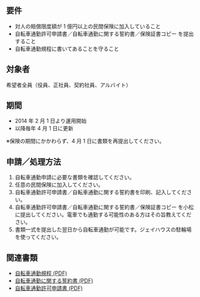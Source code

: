 ## 要件

- 対人の賠償限度額が 1 億円以上の民間保険に加入していること
- 自転車通勤許可申請書／自転車通勤に関する誓約書／保険証書コピー を提出すること
- 自転車通勤規程に書いてあることを守ること

## 対象者

希望者全員（役員、正社員、契約社員、アルバイト）

## 期間

- 2014 年 2 月 1 日より運用開始
- 以降毎年 4 月 1 日に更新
 
※保険の期間にかかわらず、4 月 1 日に書類を再提出してください。

## 申請／処理方法

1. 自転車通勤申請に必要な書類を確認してください。
2. 任意の民間保険に加入してください。
3. 自転車通勤許可申請書／自転車通勤に関する誓約書を印刷、記入してください。
4. 自転車通勤許可申請書／自転車通勤に関する誓約書／保険証書コピー を小松に提出してください。電車でも通勤する可能性のある方はその旨教えてください。
5. 書類一式を提出した翌日から自転車通勤が可能です。ジェイハウスの駐輪場を使ってください。

## 関連書類

- [自転車通勤規程 (PDF)](https://esa-storage-tokyo.s3-ap-northeast-1.amazonaws.com/uploads/production/attachments/47/2015/04/06/177/369ba0ad-419c-4ba7-af3e-bb3ceaecbfd6.pdf)
- [自転車通勤に関する誓約書 (PDF)](https://esa-storage-tokyo.s3-ap-northeast-1.amazonaws.com/uploads/production/attachments/47/2015/04/06/177/dc36613f-9b5c-4bb6-801b-d9592de573c7.pdf)
- [自転車通勤許可申請書 (PDF)](https://esa-storage-tokyo.s3-ap-northeast-1.amazonaws.com/uploads/production/attachments/47/2015/04/06/177/6b0f8fe1-fc5b-4594-ae60-b741abf580a0.pdf)